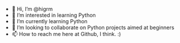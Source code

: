 - 👋 Hi, I’m @higrm
- 👀 I’m interested in learning Python
- 🌱 I’m currently learning Python
- 💞️ I’m looking to collaborate on Python projects aimed at beginners
- 📫 How to reach me here at Github, I think. :)

<!---
higrm/higrm is a ✨ special ✨ repository because its `README.md` (this file) appears on your GitHub profile.
You can click the Preview link to take a look at your changes.
--->
